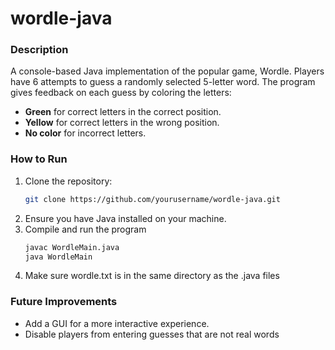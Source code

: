 # wordle-java
### Description
A console-based Java implementation of the popular game, Wordle. Players have 6 attempts to guess a randomly selected 5-letter word. The program gives feedback on each guess by coloring the letters:
- **Green** for correct letters in the correct position.
- **Yellow** for correct letters in the wrong position.
- **No color** for incorrect letters.

### How to Run
1. Clone the repository:
   ```bash
   git clone https://github.com/yourusername/wordle-java.git
2. Ensure you have Java installed on your machine.
3. Compile and run the program
   ```bash
   javac WordleMain.java
   java WordleMain
4. Make sure wordle.txt is in the same directory as the .java files


### Future Improvements
- Add a GUI for a more interactive experience.
- Disable players from entering guesses that are not real words
